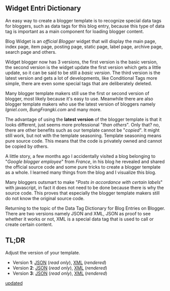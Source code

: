 ## Widget Entri Dictionary
An easy way to create a blogger template is to recognize special data tags for bloggers, such as data tags for this blog entry, because this type of data tag is important as a main component for loading blogger content.

Blog Widget is an *official Blogger* widget that will display the main page, index page, item page, posting page, static page, label page, archive page, search page and others.

Widget blogger now has 3 versions, the first version is the basic version, the second version is the widget update the first version which gets a little update, so it can be said to be still a *basic version*. The third version is the latest version and gets a lot of developments, like Conditional Tags more simple, there are even some special tags that are deliberately deleted.

Many blogger template makers still use the first or second version of blogger, most likely because it's easy to use. Meanwhile there are also blogger template makers who use the latest version of bloggers namely *Igniel.com*, *BungFrangki.com* and many more.

The advantage of using the **latest version** of the blogger template is that it looks different, just seems more professional "*than others*". Only that? no, there are other benefits such as our template cannot be "*copied*". It might still work, but not with the template seasoning. Template seasoning means pure source code. This means that the code is privately owned and cannot be copied by others.

A little story, a few months ago I accidentally visited a blog belonging to "*Google blogger employee*" from *France*, in his blog he revealed and shared the official source code and some pure tricks to create a blogger template as a whole. I learned many things from the blog and I visualize this blog.

Many bloggers outsmart to make "*Posts in accordance with certain labels*" with javascript, in fact it does not need to be done because there is why the source code. This proves that especially the blogger template makers still do not know the original source code.

Returning to the topic of the Data Tag Dictionary for Blog Entries on Blogger. There are two versions namely JSON and XML, JSON as proof to see whether it works or not, XML is a special data tag that is used to call or create certain content.

## TL;DR
Adjust the version of your template.

 - Version **1**: [JSON](https://rizkysaskiaputra.github.io/blogger/dictionary/widget/entri/1.json) (*read only*), [XML](https://rizkysaskiaputra.github.io/blogger/dictionary/widget/entri/1.xml) (*rendered*)
- Version **2**: [JSON](https://rizkysaskiaputra.github.io/blogger/dictionary/widget/entri/2.json) (*read only*), [XML](https://rizkysaskiaputra.github.io/blogger/dictionary/widget/entri/2.xml) (*rendered*)
- Version **3**: [JSON](https://rizkysaskiaputra.github.io/blogger/dictionary/widget/entri/3.json) (*read only*), [XML](https://rizkysaskiaputra.github.io/blogger/dictionary/widget/entri/3.xml) (*rendered*)

[updated](https://rizkysaskiaputra.blogspot.com/)

